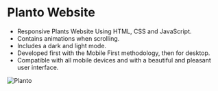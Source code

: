 # Planto Website

- Responsive Plants Website Using HTML, CSS and JavaScript.
- Contains animations when scrolling.
- Includes a dark and light mode.
- Developed first with the Mobile First methodology, then for desktop.
- Compatible with all mobile devices and with a beautiful and pleasant user interface.

![Planto](c:/Users/Abdallah/Downloads/_G__projects_Planto-Website-master_index.html.png)
